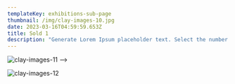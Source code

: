 ```yaml
---
templateKey: exhibitions-sub-page
thumbnail: /img/clay-images-10.jpg
date: 2023-03-16T04:59:59.653Z
title: Sold 1
description: "Generate Lorem Ipsum placeholder text. Select the number of characters, words, sentences or paragraphs, and hit generate!"
---
```

![clay-images-11](/dokumentasi/bina2.jpg) -->

![clay-images-12](/dokumentasi/bina1.jpeg)


